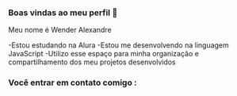 ### Boas vindas ao meu perfil 💙

Meu nome é Wender Alexandre

-Estou estudando na Alura
-Estou me desenvolvendo na linguagem JavaScript
-Utilizo esse espaço para minha organização e compartilhamento dos meu projetos desenvolvidos

### Você entrar em contato comigo :
